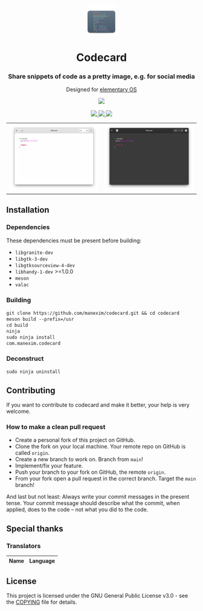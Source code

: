 <div align="center">
  <span align="center"> <img width="80" height="80" class="center" src="data/icons/128/com.manexim.codecard.svg" alt="Icon"></span>
  <h1 align="center">Codecard</h1>
  <h3 align="center">Share snippets of code as a pretty image, e.g. for social media</h3>
  <p align="center">Designed for <a href="https://elementary.io">elementary OS</a></p>
</div>

<p align="center">
  <a href="https://appcenter.elementary.io/com.manexim.codecard" target="_blank">
    <img src="https://appcenter.elementary.io/badge.svg">
  </a>
</p>

<p align="center">
  <a href="https://github.com/manexim/codecard/actions/workflows/ci.yml">
    <img src="https://github.com/manexim/codecard/workflows/CI/badge.svg">
  </a>
  <a href="https://github.com/manexim/codecard/releases/">
    <img src="https://img.shields.io/github/release/manexim/codecard.svg">
  </a>
  <a href="https://github.com/manexim/codecard/blob/main/COPYING">
    <img src="https://img.shields.io/github/license/manexim/codecard.svg">
  </a>
</p>

<p align="center">
  <table>
    <tr>
      <td>
        <img src="data/screenshots/000.png">
      </td>
      <td>
        <img src="data/screenshots/000-dark.png">
      </td>
    </tr>
  </table>
</p>

## Installation

### Dependencies

These dependencies must be present before building:

-   `libgranite-dev`
-   `libgtk-3-dev`
-   `libgtksourceview-4-dev`
-   `libhandy-1-dev` >=1.0.0
-   `meson`
-   `valac`

### Building

```
git clone https://github.com/manexim/codecard.git && cd codecard
meson build --prefix=/usr
cd build
ninja
sudo ninja install
com.manexim.codecard
```

### Deconstruct

```
sudo ninja uninstall
```

## Contributing

If you want to contribute to codecard and make it better, your help is very welcome.

### How to make a clean pull request

-   Create a personal fork of this project on GitHub.
-   Clone the fork on your local machine. Your remote repo on GitHub is called `origin`.
-   Create a new branch to work on. Branch from `main`!
-   Implement/fix your feature.
-   Push your branch to your fork on GitHub, the remote `origin`.
-   From your fork open a pull request in the correct branch. Target the `main` branch!

And last but not least: Always write your commit messages in the present tense.
Your commit message should describe what the commit, when applied, does to the code – not what you did to the code.

## Special thanks

### Translators

| Name                                            | Language   |
| ----------------------------------------------- | ---------- |

## License

This project is licensed under the GNU General Public License v3.0 - see the [COPYING](COPYING) file for details.
